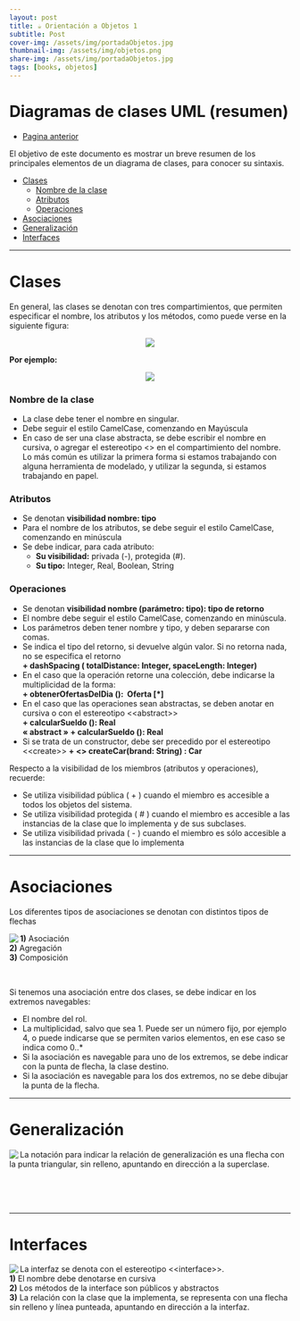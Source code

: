 ```yaml
---
layout: post
title: ☕ Orientación a Objetos 1
subtitle: Post
cover-img: /assets/img/portadaObjetos.jpg
thumbnail-img: /assets/img/objetos.png
share-img: /assets/img/portadaObjetos.jpg
tags: [books, objetos]
---
```


# Diagramas de clases UML (resumen)

- [Pagina anterior](/OO1/)

El objetivo de este documento es mostrar un breve resumen de los principales elementos de un diagrama de clases, para conocer su sintaxis. 

- [Clases](#clases)
    - [Nombre de la clase](#nombre-de-la-clase)
    - [Atributos](#atributos)
    - [Operaciones](#operaciones)
- [Asociaciones](#asociaciones)
- [Generalización](#generalización)
- [Interfaces](#interfaces)

---

# Clases
En general, las clases se denotan con tres compartimientos, que permiten especificar el nombre, los atributos y los métodos, como puede verse en la siguiente figura:

<div align="center"><img src="../img/Diagramas/1.png"/> </div>

**Por ejemplo:**

<div align="center"><img src="../img/Diagramas/2.png"/> </div>

### Nombre de la clase
- La clase debe tener el nombre en singular.
- Debe seguir el estilo CamelCase, comenzando en Mayúscula
- En caso de ser una clase abstracta, se debe escribir el nombre en cursiva, o agregar
el estereotipo <<abstract>> en el compartimiento del nombre. Lo más común es
utilizar la primera forma si estamos trabajando con alguna herramienta de modelado,
y utilizar la segunda, si estamos trabajando en papel.

### Atributos
- Se denotan **visibilidad nombre: tipo** 
- Para el nombre de los atributos, se debe seguir el estilo CamelCase, comenzando
en minúscula
- Se debe indicar, para cada atributo:
    - **Su visibilidad:** privada (-), protegida (#).
    - **Su tipo:** Integer, Real, Boolean, String

### Operaciones
- Se denotan **visibilidad nombre (parámetro: tipo): tipo de retorno**
- El nombre debe seguir el estilo CamelCase, comenzando en minúscula.
- Los parámetros deben tener nombre y tipo, y deben separarse con comas.
- Se indica el tipo del retorno, si devuelve algún valor. Si no retorna nada, no se
especifica el retorno\
    **+​ dashSpacing​ ( ​totalDistance: Integer, spaceLength: Integer​ )**
- En el caso que la operación retorne una colección, debe indicarse la multiplicidad de la forma:\
    **+​ obtenerOfertasDelDia​ ():​ ​ Oferta​ [*]**
-  En el caso que las operaciones sean abstractas, se deben anotar en cursiva o con el estereotipo <\<abstract>>\
    **+ calcularSueldo (): Real**\
    **« abstract » + calcularSueldo (): Real**
- Si se trata de un constructor, debe ser precedido por el estereotipo <\<create>>
    **+ <<create>> createCar(brand: String) : Car**

Respecto a la visibilidad de los miembros (atributos y operaciones), recuerde:
- Se utiliza visibilidad pública ( + ) cuando el miembro es accesible a todos los
objetos del sistema.
- Se utiliza visibilidad protegida ( # ) cuando el miembro es accesible a las instancias
de la clase que lo implementa y de sus subclases.
- Se utiliza visibilidad privada ( - ) cuando el miembro es sólo accesible a las
instancias de la clase que lo implementa

---

# Asociaciones
Los diferentes tipos de asociaciones se denotan con distintos tipos de flechas

<p><img  align='left' src="../img/Diagramas/3.png"></p>

**1)** Asociación\
**2)** Agregación\
**3)** Composición

<br>

Si tenemos una asociación entre dos clases, se debe indicar en los extremos navegables:
- El nombre del rol.
- La multiplicidad, salvo que sea 1. Puede ser un número fijo, por ejemplo 4, o puede
indicarse que se permiten varios elementos, en ese caso se indica como 0..*
- Si la asociación es navegable para uno de los extremos, se debe indicar con la
punta de flecha, la clase destino.
- Si la asociación es navegable para los dos extremos, no se debe dibujar la punta de
la flecha.

---

# Generalización


<p><img  align='left' src="../img/Diagramas/4.png"></p>

La notación para indicar la relación de generalización es una flecha con la punta triangular, sin relleno, apuntando en dirección a la superclase.

<br>
<br>
<br>

---

# Interfaces

<p><img  align='left' src="../img/Diagramas/5.png"></p>

La interfaz se denota con el estereotipo <\<interface>\>.\
**1)** El nombre debe denotarse en cursiva\
**2)** Los métodos de la interface son públicos y abstractos\
**3)** La relación con la clase que la implementa, se representa con una flecha sin relleno
y línea punteada, apuntando en dirección a la interfaz.